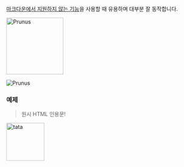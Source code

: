 <u>마크다운에서 지원하지 않는 기능</u>을 사용할 때 유용하며 대부분 잘 동작합니다.

<img width="150" src="http://www.gstatic.com/webp/gallery/4.jpg" alt="Prunus" titls="A wild cherry in flower">

![Prunus](http://www.gstatic.com/webp/gallery/4.jpg)

### 예제
<blockquote>원시 HTML 인용문!</blockquote>

<img src="https://www.!!.jpg" alt="tata" width="100">